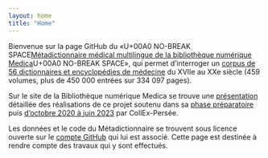 ```yaml
---
layout: home
title: "Home"
---
```


Bienvenue sur la page GitHub du «U+00A0 NO-BREAK SPACE[Métadictionnaire médical multilingue de la bibliothèque numérique Medica](https://www.biusante.parisdescartes.fr/histoire/medica/metadictionnaire/)U+00A0 NO-BREAK SPACE», qui permet d’interroger un [corpus de 56 dictionnaires et encyclopédies de médecine](https://www.biusante.parisdescartes.fr/histoire/medica/corpus-metadictionnaire.php) du XVIIe au XXe siècle (459 volumes, plus de 450 000 entrées sur 334 097 pages).

Sur le site de la Bibliothèque numérique Medica se trouve une [présentation](https://www.biusante.parisdescartes.fr/histoire/medica/presentation-metadictionnaire.php) détaillée des réalisations de ce projet soutenu dans sa [phase préparatoire](https://www.collexpersee.eu/projet/metadictmedprojet/) puis [d’octobre 2020 à juin 2023](https://www.collexpersee.eu/projet/metadictionnaire-medical-multilingue/) par CollEx-Persée.

Les données et le code du Métadictionnaire se trouvent sous licence ouverte sur le [compte GitHub](https://github.com/biusante) qui lui est associé. Cette page est destinée à rendre compte des travaux qui y sont effectués.
